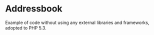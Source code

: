 # Addressbook
Example of code without using any external libraries and frameworks, adopted to PHP 5.3.

